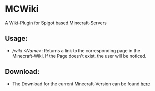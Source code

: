 # MCWiki

A Wiki-Plugin for Spigot based Minecraft-Servers

## Usage:

-  _/wiki \<Name\>_: Returns a link to the corresponding page in the Minecraft-Wiki. If the Page doesn't exist, the user will be noticed.

## Download:

- The Download for the current Minecraft-Version can be found [here](http://example.com "Download MCWiki")